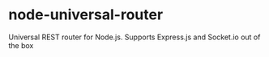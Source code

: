 # node-universal-router
Universal REST router for Node.js. Supports Express.js and Socket.io out of the box
